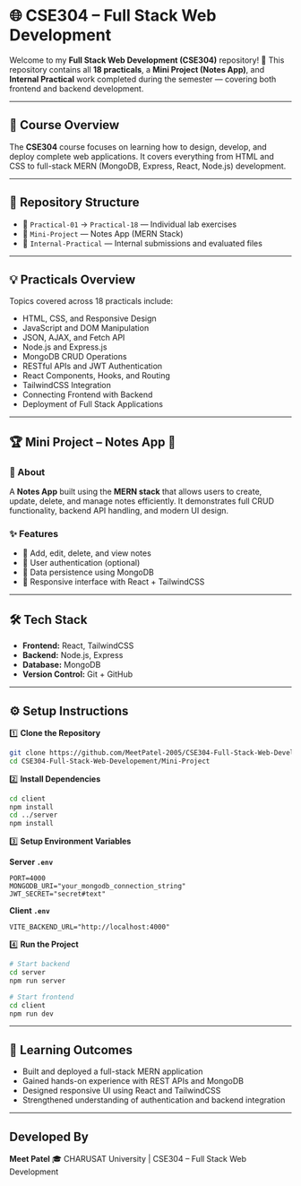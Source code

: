 # 🌐 CSE304 – Full Stack Web Development

Welcome to my **Full Stack Web Development (CSE304)** repository! 🚀
This repository contains all **18 practicals**, a **Mini Project (Notes App)**, and **Internal Practical** work completed during the semester — covering both frontend and backend development.

---

## 📘 Course Overview

The **CSE304** course focuses on learning how to design, develop, and deploy complete web applications.
It covers everything from HTML and CSS to full-stack MERN (MongoDB, Express, React, Node.js) development.

---

## 🧩 Repository Structure

* 📁 `Practical-01` → `Practical-18` — Individual lab exercises
* 🧱 `Mini-Project` — Notes App (MERN Stack)
* 🧾 `Internal-Practical` — Internal submissions and evaluated files

---

## 💡 Practicals Overview

Topics covered across 18 practicals include:

* HTML, CSS, and Responsive Design
* JavaScript and DOM Manipulation
* JSON, AJAX, and Fetch API
* Node.js and Express.js
* MongoDB CRUD Operations
* RESTful APIs and JWT Authentication
* React Components, Hooks, and Routing
* TailwindCSS Integration
* Connecting Frontend with Backend
* Deployment of Full Stack Applications

---

## 🏆 Mini Project – Notes App 📝

### 🚀 About

A **Notes App** built using the **MERN stack** that allows users to create, update, delete, and manage notes efficiently.
It demonstrates full CRUD functionality, backend API handling, and modern UI design.

### ✨ Features

* 📝 Add, edit, delete, and view notes
* 🔐 User authentication (optional)
* 💾 Data persistence using MongoDB
* 🎨 Responsive interface with React + TailwindCSS

---

## 🛠️ Tech Stack

* **Frontend:** React, TailwindCSS
* **Backend:** Node.js, Express
* **Database:** MongoDB
* **Version Control:** Git + GitHub

---

## ⚙️ Setup Instructions

1️⃣ **Clone the Repository**

```bash
git clone https://github.com/MeetPatel-2005/CSE304-Full-Stack-Web-Developement.git
cd CSE304-Full-Stack-Web-Developement/Mini-Project
```

2️⃣ **Install Dependencies**

```bash
cd client
npm install
cd ../server
npm install
```

3️⃣ **Setup Environment Variables**

**Server `.env`**

```
PORT=4000
MONGODB_URI="your_mongodb_connection_string"
JWT_SECRET="secret#text"
```

**Client `.env`**

```
VITE_BACKEND_URL="http://localhost:4000"
```

4️⃣ **Run the Project**

```bash
# Start backend
cd server
npm run server

# Start frontend
cd client
npm run dev
```

---

## 🧠 Learning Outcomes

* Built and deployed a full-stack MERN application
* Gained hands-on experience with REST APIs and MongoDB
* Designed responsive UI using React and TailwindCSS
* Strengthened understanding of authentication and backend integration

---

## Developed By

**Meet Patel**
🎓 CHARUSAT University | CSE304 – Full Stack Web Development
